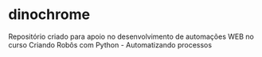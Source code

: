 # dinochrome
Repositório criado para apoio no desenvolvimento de automações WEB no curso Criando Robôs com Python - Automatizando processos
